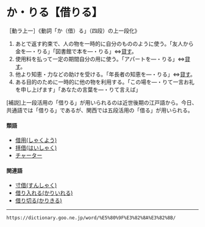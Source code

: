 # か・りる【借りる】

［動ラ上一］《動詞「か（借）る」（四段）の上一段化》
1. あとで返す約束で、人の物を一時的に自分のもののように使う。「友人から金を―・りる」「図書館で本を―・りる」⇔[貸す](https://dictionary.goo.ne.jp/word/%E8%B2%B8%E3%81%99/#jn-40923)。
2. 使用料を払って一定の期間自分の用に使う。「アパートを―・りる」⇔[貸す](https://dictionary.goo.ne.jp/word/%E8%B2%B8%E3%81%99/#jn-40923)。
3. 他より知恵・力などの助けを受ける。「年長者の知恵を―・りる」⇔[貸す](https://dictionary.goo.ne.jp/word/%E8%B2%B8%E3%81%99/#jn-40923)。
4. ある目的のために一時的に他の物を利用する。「この場を―・りて一言お礼を申し上げます」「あなたの言葉を―・りて言えば」
    

\[補説\]上一段活用の「借りる」が用いられるのは近世後期の江戸語から。今日、共通語では「借りる」であるが、関西では五段活用の「借る」が用いられる。

#### 類語

-   [借用(しゃくよう)](https://dictionary.goo.ne.jp/word/%E5%80%9F%E7%94%A8/#jn-101962)
-   [拝借(はいしゃく)](https://dictionary.goo.ne.jp/word/%E6%8B%9D%E5%80%9F/#jn-173758)
-   [チャーター](https://dictionary.goo.ne.jp/word/%E3%83%81%E3%83%A3%E3%83%BC%E3%82%BF%E3%83%BC/#jn-142416)

#### 関連語

-   [寸借(すんしゃく)](https://dictionary.goo.ne.jp/word/%E5%AF%B8%E5%80%9F/#jn-120742)
-   [借り入れる(かりいれる)](https://dictionary.goo.ne.jp/word/%E5%80%9F%E5%85%A5%E3%82%8C%E3%82%8B/#jn-46109)
-   [借り切る(かりきる)](https://dictionary.goo.ne.jp/word/%E5%80%9F%E5%88%87%E3%82%8B/#jn-46167)

---
`https://dictionary.goo.ne.jp/word/%E5%80%9F%E3%82%8A%E3%82%8B/`